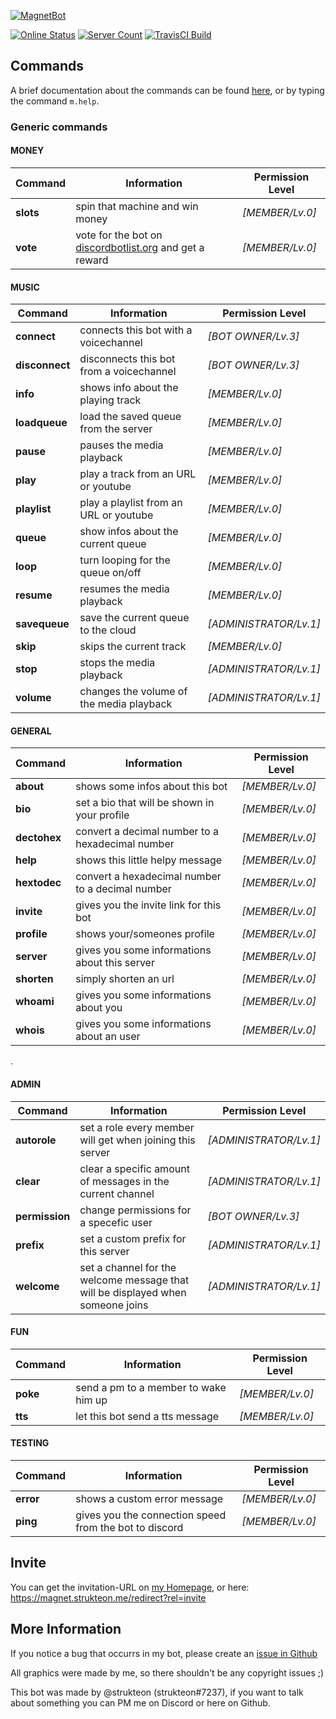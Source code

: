 [![MagnetBot](https://raw.githubusercontent.com/strukteon/MagnetBot/master/resources/images/magnetbot_logo_btn-01.png)](https://magnetbot.net)

[![Online Status](https://discordbots.org/api/widget/status/389016516261314570.svg)](https://discordbots.org/bot/389016516261314570)
[![Server Count](https://discordbots.org/api/widget/servers/389016516261314570.svg?noavatar=true)](https://discordbots.org/bot/389016516261314570)
[![TravisCI Build](https://travis-ci.org/strukteon/MagnetBot.svg?branch=master)](https://travis-ci.org/strukteon/MagnetBot)

## Commands

A brief documentation about the commands can be found [here](https://magnetbot.net/documentation), or by typing the command ``m.help``.

### Generic commands

#### MONEY
Command | Information | Permission Level
---- | ---- | ----
**slots** | spin that machine and win money | *[MEMBER/Lv.0]*
**vote** | vote for the bot on [discordbotlist.org](https://discordbots.org/bot/389016516261314570/vote) and get a reward | *[MEMBER/Lv.0]*


#### MUSIC
Command | Information | Permission Level
---- | ---- | ----
**connect** | connects this bot with a voicechannel | *[BOT OWNER/Lv.3]*
**disconnect** | disconnects this bot from a voicechannel | *[BOT OWNER/Lv.3]*
**info** | shows info about the playing track | *[MEMBER/Lv.0]*
**loadqueue** | load the saved queue from the server | *[MEMBER/Lv.0]*
**pause** | pauses the media playback | *[MEMBER/Lv.0]*
**play** | play a track from an URL or youtube | *[MEMBER/Lv.0]*
**playlist** | play a playlist from an URL or youtube | *[MEMBER/Lv.0]*
**queue** | show infos about the current queue | *[MEMBER/Lv.0]*
**loop** | turn looping for the queue on/off | *[MEMBER/Lv.0]*
**resume** | resumes the media playback | *[MEMBER/Lv.0]*
**savequeue** | save the current queue to the cloud | *[ADMINISTRATOR/Lv.1]*
**skip** | skips the current track | *[MEMBER/Lv.0]*
**stop** | stops the media playback | *[ADMINISTRATOR/Lv.1]*
**volume** | changes the volume of the media playback | *[ADMINISTRATOR/Lv.1]*


#### GENERAL
Command | Information | Permission Level
---- | ---- | ----
**about** | shows some infos about this bot | *[MEMBER/Lv.0]*
**bio** | set a bio that will be shown in your profile | *[MEMBER/Lv.0]*
**dectohex** | convert a decimal number to a hexadecimal number | *[MEMBER/Lv.0]*
**help** | shows this little helpy message | *[MEMBER/Lv.0]*
**hextodec** | convert a hexadecimal number to a decimal number | *[MEMBER/Lv.0]*
**invite** | gives you the invite link for this bot | *[MEMBER/Lv.0]*
**profile** | shows your/someones profile | *[MEMBER/Lv.0]*
**server** | gives you some informations about this server | *[MEMBER/Lv.0]*
**shorten** | simply shorten an url | *[MEMBER/Lv.0]*
**whoami** | gives you some informations about you | *[MEMBER/Lv.0]*
**whois** | gives you some informations about an user | *[MEMBER/Lv.0]*

.

#### ADMIN
Command | Information | Permission Level
---- | ---- | ----
**autorole** | set a role every member will get when joining this server | *[ADMINISTRATOR/Lv.1]*
**clear** | clear a specific amount of messages in the current channel | *[ADMINISTRATOR/Lv.1]*
**permission** | change permissions for a specefic user | *[BOT OWNER/Lv.3]*
**prefix** | set a custom prefix for this server | *[ADMINISTRATOR/Lv.1]*
**welcome** | set a channel for the welcome message that will be displayed when someone joins | *[ADMINISTRATOR/Lv.1]*


#### FUN
Command | Information | Permission Level
---- | ---- | ----
**poke** | send a pm to a member to wake him up | *[MEMBER/Lv.0]*
**tts** | let this bot send a tts message | *[MEMBER/Lv.0]*


#### TESTING
Command | Information | Permission Level
---- | ---- | ----
**error** | shows a custom error message | *[MEMBER/Lv.0]*
**ping** | gives you the connection speed from the bot to discord | *[MEMBER/Lv.0]*
## Invite

You can get the invitation-URL on [my Homepage](https://magnet.strukteon.me), or here: <https://magnet.strukteon.me/redirect?rel=invite>

## More Information

If you notice a bug that occurrs in my bot, please create an [issue in Github](https://github.com/strukteon/MagnetBot/issues/new)

All graphics were made by me, so there shouldn't be any copyright issues ;)

This bot was made by @strukteon (strukteon#7237), if you want to talk about something you can PM me on Discord or here on Github.
